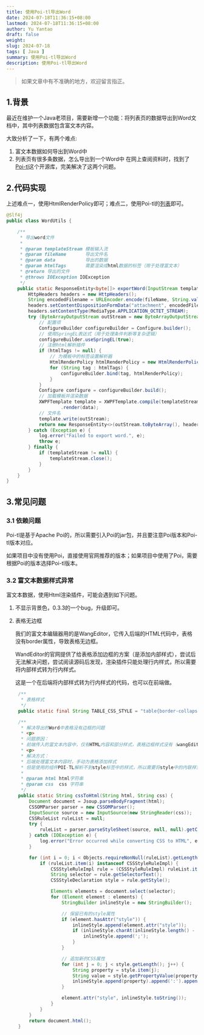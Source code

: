 ```yaml
---
title: 使用Poi-tl导出Word
date: 2024-07-18T11:36:15+08:00
lastmod: 2024-07-18T11:36:15+08:00
author: Yu Yantao
draft: false
weight:
slug: 2024-07-18
tags: [ Java ]
summary: 使用Poi-tl导出Word
description: 使用Poi-tl导出Word
---
```


> 如果文章中有不准确的地方，欢迎留言指正。

## 1.背景

最近在维护一个Java老项目，需要新增一个功能：将列表页的数据导出到Word文档中，其中列表数据包含富文本内容。

大致分析了一下，有两个难点:

1. 富文本数据如何导出到Word中
2. 列表页有很多条数据，怎么导出到一个Word中
   在网上查阅资料时，找到了[Poi-tl](https://deepoove.com/poi-tl/)这个开源库，完美解决了这两个问题。

## 2.代码实现

上述难点一，使用HtmlRenderPolicy即可；难点二，使用Poi-tl的[列表](https://deepoove.com/poi-tl/#_%E5%88%97%E8%A1%A8)即可。

```java
@Slf4j
public class WordUtils {

    /**
     * 导出word文件
     *
     * @param templateStream 模板输入流
     * @param fileName       导出文件名
     * @param data           导出的数据
     * @param htmlTags       需要渲染成html数据的标签（用于处理富文本）
     * @return 导出的文件
     * @throws IOException IOException
     */
    public static ResponseEntity<byte[]> exportWord(InputStream templateStream, String fileName, Map<String, Object> data, String... htmlTags) throws IOException {
        HttpHeaders headers = new HttpHeaders();
        String encodedFilename = URLEncoder.encode(fileName, String.valueOf(StandardCharsets.UTF_8)).replace("+", "%20");
        headers.setContentDispositionFormData("attachment", encodedFilename);
        headers.setContentType(MediaType.APPLICATION_OCTET_STREAM);
        try (ByteArrayOutputStream outStream = new ByteArrayOutputStream()) {
            // 配置项
            ConfigureBuilder configureBuilder = Configure.builder();
            // 使用SpringEL表达式（用于处理条件判断等复杂逻辑）
            configureBuilder.useSpringEL(true);
            // 注册html解析插件
            if (htmlTags != null) {
                // 为模板中的标签设置解析器
                HtmlRenderPolicy htmlRenderPolicy = new HtmlRenderPolicy();
                for (String tag : htmlTags) {
                    configureBuilder.bind(tag, htmlRenderPolicy);
                }
            }
            Configure configure = configureBuilder.build();
            // 加载模板并渲染数据
            XWPFTemplate template = XWPFTemplate.compile(templateStream, configure)
                    .render(data);
            // 文件名
            template.write(outStream);
            return new ResponseEntity<>(outStream.toByteArray(), headers, HttpStatus.OK);
        } catch (Exception e) {
            log.error("Failed to export word.", e);
            throw e;
        } finally {
            if (templateStream != null) {
                templateStream.close();
            }
        }
    }
}
```

## 3.常见问题

### 3.1 依赖问题

Poi-tl是基于Apache Poi的，所以需要引入Poi的jar包，并且要注意Poi版本和Poi-tl版本对应。

如果项目中没有使用Poi，直接使用官网推荐的版本；如果项目中使用了Poi，需要根据Poi的版本选择Poi-tl版本。

### 3.2 富文本数据样式异常

富文本数据，使用Html渲染插件，可能会遇到如下问题。

1. 不显示背景色，0.3.3的一个bug，升级即可。
2. 表格无边框

   我们的富文本编辑器用的是WangEditor，它传入后端的HTML代码中，表格没有border属性，导致表格无边框。

   WandEditor的官网提供了给表格添加边框的方案（是添加内部样式），尝试后无法解决问题，尝试阅读源码后发现，渲染插件只能处理行内样式，所以需要将内部样式转为行内样式。

   这是一个在后端将内部样式转为行内样式的代码，也可以在前端做。
   ```java
    /**
     * 表格样式
     */
    public static final String TABLE_CSS_STYLE = "table{border-collapse:collapse;border:1px solid #000;border-spacing:0}th,td,tr{border:1px solid #000}";

    /**
     * 解决导出的Word中表格没有边框的问题
     * <p>
     * 问题原因：
     * 前端传入的富文本内容中，仅有HTML内容和部分样式，表格边框样式没有（wangEditor默认处理方式），导致导出时边框不显示
     * <p>
     * 解决方式：
     * 后端处理富文本内容时，手动为表格添加样式
     * 但是使用的组件POI-TL解析不到style标签中的样式，所以需要将style中的内联样式转换为行内样式
     *
     * @param html html字符串
     * @param css  css 字符串
     */
    public static String cssToHtml(String html, String css) {
        Document document = Jsoup.parseBodyFragment(html);
        CSSOMParser parser = new CSSOMParser();
        InputSource source = new InputSource(new StringReader(css));
        CSSRuleList ruleList = null;
        try {
            ruleList = parser.parseStyleSheet(source, null, null).getCssRules();
        } catch (IOException e) {
            log.error("Error occurred while converting CSS to HTML", e);
        }

        for (int i = 0; i < Objects.requireNonNull(ruleList).getLength(); i++) {
            if (ruleList.item(i) instanceof CSSStyleRuleImpl) {
                CSSStyleRuleImpl rule = (CSSStyleRuleImpl) ruleList.item(i);
                String selector = rule.getSelectorText();
                CSSStyleDeclaration style = rule.getStyle();

                Elements elements = document.select(selector);
                for (Element element : elements) {
                    StringBuilder inlineStyle = new StringBuilder();

                    // 保留已有的style属性
                    if (element.hasAttr("style")) {
                        inlineStyle.append(element.attr("style"));
                        if (inlineStyle.charAt(inlineStyle.length() - 1) != ';') {
                            inlineStyle.append(';');
                        }
                    }

                    // 追加新的CSS属性
                    for (int j = 0; j < style.getLength(); j++) {
                        String property = style.item(j);
                        String value = style.getPropertyValue(property);
                        inlineStyle.append(property).append(':').append(value).append(';');
                    }

                    element.attr("style", inlineStyle.toString());
                }
            }
        }
        return document.html();
    }
   ```
